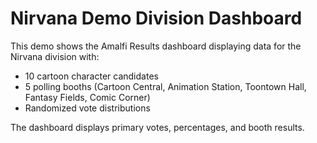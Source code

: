 # Nirvana Demo Division Dashboard

This demo shows the Amalfi Results dashboard displaying data for the Nirvana division with:
- 10 cartoon character candidates
- 5 polling booths (Cartoon Central, Animation Station, Toontown Hall, Fantasy Fields, Comic Corner)
- Randomized vote distributions

The dashboard displays primary votes, percentages, and booth results.

